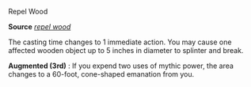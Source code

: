 Repel Wood

**Source** [_repel wood_](/pathfinderRPG/prd/spells/repelWood.html#_repel-wood)

The casting time changes to 1 immediate action. You may cause one affected wooden object up to 5 inches in diameter to splinter and break.

**Augmented (3rd)** : If you expend two uses of mythic power, the area changes to a 60-foot, cone-shaped emanation from you.

